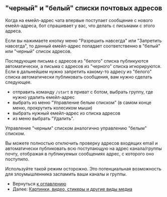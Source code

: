 ## "черный" и "белый" списки почтовых адресов

Когда на емейл-адрес чата впервые поступает сообщение с нового емейл-адреса, бот спрашивает у вас, что делать с письмами с этого адреса.

Если вы нажимаете кнопку меню "Разрешить навсегда" или "Запретить навсегда", то данный емейл-адрес попадает соответственно в "белый" или "черный" список адресов.

Последующие письма с адресов из "белого" списка публикуются автоматически, а письма с адресов из "черного" списка игнорируются.
Если в дальнейшем нужно запретить какому-то адресу из "белого" списка автоматически публиковать сообщения, вам нужно сделать следующее.

- отправить команду `/start` в приват с ботом, выбрать группу, где нужно удалить емейл-адрес
- выбрать из меню "Управление белым списком" (в самом конце меню, прокрутить колесиком мыши)
- выбрать нужный емейл-адрес из списка адресов
- из меню выбрать "Удалить".

Управление "черным" списком аналогично управлению "белым" списком.

Вы можете полностью отключить проверку адресов входящих email и автоматически публиковать всю поступающую на адрес канала/группы почту,
отображая в публикуемых сообщениях адрес, с которого оно поступило.

Используйте такой режим осторожно. Это потенциальная возможность для злоумышленника заспамить ваши каналы и группы.

- Вернуться [к оглавлению](guide.md)
- Далее: [Картинки, видео, стикеры и другие виды медиа](media.md)
